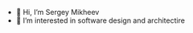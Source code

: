 - 👋 Hi, I’m Sergey Mikheev
- 👀 I’m interested in software design and architectire
<!---
mspitb/mspitb is a ✨ special ✨ repository because its `README.md` (this file) appears on your GitHub profile.
You can click the Preview link to take a look at your changes.
--->
